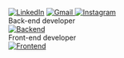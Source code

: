 [![LinkedIn](https://img.shields.io/badge/linkedin-%230077B5.svg?style=for-the-badge&logo=linkedin&logoColor=white)](https://www.linkedin.com/in/rodrigo-luis-fracaroli/) [![Gmail](https://img.shields.io/badge/Gmail-D14836?style=for-the-badge&logo=gmail&logoColor=white)
](mailto:digossmi@gmail.com)  [![Instagram](https://img.shields.io/badge/rodrigofracaroli-%23E4405F.svg?style=for-the-badge&logo=Instagram&logoColor=white)](https://www.instagram.com/rodrigofracaroli/) 
<br/>
Back-end developer
<br/>
[![Backend](https://skillicons.dev/icons?i=java,nodejs,cs,dotnet,php,redis,mysql,postgres,sqlite&theme=dark&perline=3)](https://github.com/digossmi) 
<br/>
Front-end developer
<br/>
[![Frontend](https://skillicons.dev/icons?i=js,html,css,jquery,angular,react,vue,bootstrap,figma&perline=3)](https://github.com/digossmi) 
<br/>
